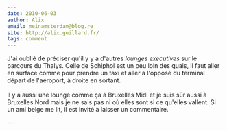 ```yaml
---
date: 2010-06-03
author: Alix
email: meinamsterdam@blog.re
site: http://alix.guillard.fr/
tags: comment
---
```


<p>
J'ai oublié de préciser qu'il y y a d'autres <i>lounges executives</i> sur le parcours du Thalys. Celle de Schiphol est un peu loin des quais, il faut aller en surface comme pour prendre un taxi et aller à l'opposé du terminal départ de l'aéroport, à droite en sortant.<br/><br/>
Il y a aussi une lounge comme ça à Bruxelles Midi et je suis sûr aussi à Bruxelles Nord mais je ne sais pas ni où elles sont si ce qu'elles vallent. Si un ami belge me lit, il est invité à laisser un commentaire.
</p>
---